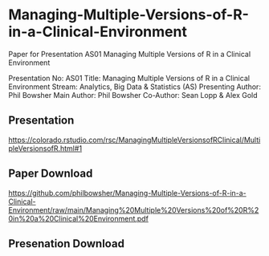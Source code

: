 # Managing-Multiple-Versions-of-R-in-a-Clinical-Environment
Paper for Presentation AS01 Managing Multiple Versions of R  in a Clinical Environment

Presentation No: AS01
Title: Managing Multiple Versions of R in a Clinical Environment
Stream: Analytics, Big Data & Statistics (AS)
Presenting Author: Phil Bowsher
Main Author: Phil Bowsher 
Co-Author: Sean Lopp & Alex Gold

## Presentation

https://colorado.rstudio.com/rsc/ManagingMultipleVersionsofRClinical/MultipleVersionsofR.html#1

## Paper Download

https://github.com/philbowsher/Managing-Multiple-Versions-of-R-in-a-Clinical-Environment/raw/main/Managing%20Multiple%20Versions%20of%20R%20in%20a%20Clinical%20Environment.pdf

## Presenation Download


